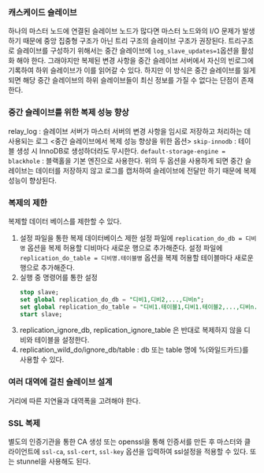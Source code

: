 ### 캐스케이드 슬레이브

하나의 마스터 노드에 연결된 슬레이브 노드가 많다면 마스터 노드와의 I/O 문제가 발생하기 때문에 중앙 집중형 구조가 아닌 트리 구조의 슬레이브 구조가 권장된다.
트리구조로 슬레이브를 구성하기 위해서는 중간 슬레이브에 `log_slave_updates=1`옵션을 활성화 해야 한다. 그래야지만 복제된 변경 사항을 중간 슬레이브 서버에서 자신의 빈로그에 기록하여 하위 슬레이브가 이를 읽어갈 수 있다. 하지만 이 방식은 중간 슬레이브를 잃게 되면 해당 중간 슬레이브의 하위 슬레이브들이 최신 정보를 가질 수 없다는 단점이 존재한다.

### 중간 슬레이브를 위한 복제 성능 향상

relay_log : 슬레이브 서버가 마스터 서버의 변경 사항을 임시로 저장하고 처리하는 데 사용되는 로그
<중간 슬레이브에서 복제 성능 향상을 위한 옵션>
`skip-innodb` : 테이블 생성 시 InnoDB로 생성하더라도 무시한다.
`default-storage-engine = blackhole` : 블랙홀을 기본 엔진으로 사용한다.
위의 두 옵션을 사용하게 되면 중간 슬레이브는 데이터를 저장하지 않고 로그를 캡처하여 슬레이브에 전달만 하기 때문에 복제 성능이 향상된다.

### 복제의 제한
복제할 데이터 베이스를 제한할 수 있다.
1. 설정 파일을 통한 복제 데이터베이스 제한
   설정 파일에 `replication_do_db = 디비명` 옵션을 복제 허용할 디비마다 새로운 행으로 추가해준다.
   설정 파일에 `replication_do_table = 디비명.테이블병` 옵션을 복제 허용할 테이블마다 새로운 행으로 추가해준다.
2. 실행 중 명령어를 통한 설정
   ```sql
   stop slave;
   set global replication_do_db = "디비1,디비2,...,디비n";
   set global replication_do_table = "디비1.테이블1,디비1.테이블2,...,디비n.테이블n";
   start slave;
   ```
3. replication_ignore_db, replication_ignore_table 은 반대로 복제하지 않을 디비와 테이블을 설정한다.
4. replication_wild_do/ignore_db/table : db 또는 table 명에 %(와일드카드)를 사용할 수 있다.

### 여러 대역에 걸친 슬레이브 설계
거리에 따른 지연율과 대역폭을 고려해야 한다.

### SSL 복제
별도의 인증기관을 통한 CA 생성 또는 openssl을 통해 인증서를 만든 후
마스터와 클라이언트에 `ssl-ca`,  `ssl-cert`,  `ssl-key` 옵션을 입력하여 ssl설정을 적용할 수 있다. 또는 stunnel을 사용해도 된다.
